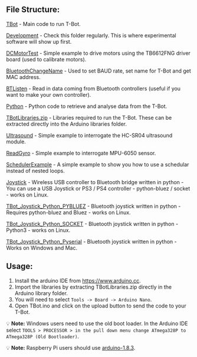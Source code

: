 ## File Structure:

[TBot](/TBot) - Main code to run T-Bot.

[Development](/Python/Development) - Check this folder regularly. This is where experimental software will show up first.

[DCMotorTest](/DCMotorTest) - Simple example to drive motors using the TB6612FNG driver board (used to calibrate motors).

[BluetoothChangeName](/BluetoothChangeName) - Used to set BAUD rate, set name for T-Bot and get MAC address.

[BTListen](/BTListen) - Read in data coming from Bluetooth controllers (useful if you want to make your own controller).

[Python](/Python) - Python code to retrieve and analyse data from the T-Bot.

[TBotLibraries.zip](/TBotLibraries.zip) - Libraries required to run the T-Bot. These can be extracted directly into the Arduino libraries folder.

[Ultrasound](/Ultrasound) - Simple example to interrogate the HC-SR04 ultrasound module.

[ReadGyro](/ReadGyro) - Simple example to interrogate MPU-6050 sensor.

[SchedulerExample](/SchedulerExample) - A simple example to show you how to use a schedular instead of nested loops.

[Joystick](/Python/Joystick) - Wireless USB controller to Bluetooth bridge written in python - You can use a USB Joystick or PS3 / PS4 controller - python-bluez / socket  - works on Linux.

[TBot_Joystick_Python_PYBLUEZ](/Python/TBot_Joystick_Python_PYBLUEZ) - Bluetooth joystick written in python - Requires python-bluez and Bluez - works on Linux.

[TBot_Joystick_Python_SOCKET](/Python/TBot_Joystick_Python_SOCKET) - Bluetooth joystick written in python - Python3 - works on Linux.

[TBot_Joystick_Python_Pyserial](/Python/TBot_Joystick_Python_Pyserial) - Bluetooth joystick written in python - Works on Windows and Mac.

## Usage:
1. Install the arduino IDE from https://www.arduino.cc.
2. Import the libraries by extracting TBotLibraries.zip directly in the Arduino library folder.
3. You will need to select ```Tools -> Board -> Arduino Nano```.
4. Open TBot.ino and click on the upload button to send the code to your T-Bot.


💡 **Note:** Windows users need to use the old boot loader. In the Arduino IDE select ```TOOLS > PROCESSOR > in the pull down menu change ATmega328P to ATmega328P (Old Bootloader)```.

💡 **Note:** Raspberry Pi users should use [arduino-1.8.3](https://www.arduino.cc/en/Main/OldSoftwareReleases#previous). 
